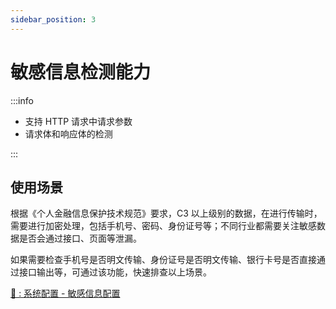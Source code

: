 ```yaml
---
sidebar_position: 3
---
```


# 敏感信息检测能力

:::info

* 支持 HTTP 请求中请求参数
* 请求体和响应体的检测

:::

## 使用场景
根据《个人金融信息保护技术规范》要求，C3 以上级别的数据，在进行传输时，需要进行加密处理，包括手机号、密码、身份证号等；不同行业都需要关注敏感数据是否会通过接口、页面等泄漏。

如果需要检查手机号是否明文传输、身份证号是否明文传输、银行卡号是否直接通过接口输出等，可通过该功能，快速排查以上场景。

[🔗 : 系统配置 - 敏感信息配置](../operation/server-configuration#敏感信息配置)

